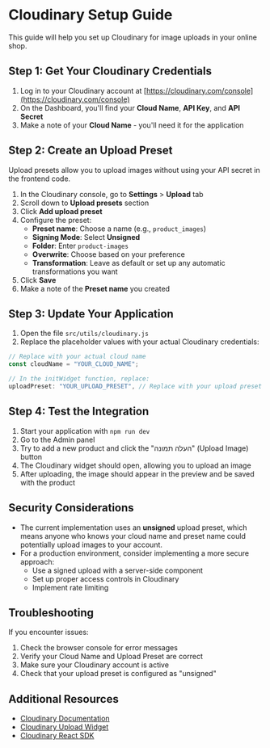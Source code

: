 # Cloudinary Setup Guide

This guide will help you set up Cloudinary for image uploads in your online shop.

## Step 1: Get Your Cloudinary Credentials

1. Log in to your Cloudinary account at [https://cloudinary.com/console](https://cloudinary.com/console)
2. On the Dashboard, you'll find your **Cloud Name**, **API Key**, and **API Secret**
3. Make a note of your **Cloud Name** - you'll need it for the application

## Step 2: Create an Upload Preset

Upload presets allow you to upload images without using your API secret in the frontend code.

1. In the Cloudinary console, go to **Settings** > **Upload** tab
2. Scroll down to **Upload presets** section
3. Click **Add upload preset**
4. Configure the preset:
   - **Preset name**: Choose a name (e.g., `product_images`)
   - **Signing Mode**: Select **Unsigned**
   - **Folder**: Enter `product-images`
   - **Overwrite**: Choose based on your preference
   - **Transformation**: Leave as default or set up any automatic transformations you want
5. Click **Save**
6. Make a note of the **Preset name** you created

## Step 3: Update Your Application

1. Open the file `src/utils/cloudinary.js`
2. Replace the placeholder values with your actual Cloudinary credentials:

```javascript
// Replace with your actual cloud name
const cloudName = "YOUR_CLOUD_NAME"; 

// In the initWidget function, replace:
uploadPreset: "YOUR_UPLOAD_PRESET", // Replace with your upload preset name
```

## Step 4: Test the Integration

1. Start your application with `npm run dev`
2. Go to the Admin panel
3. Try to add a new product and click the "העלה תמונה" (Upload Image) button
4. The Cloudinary widget should open, allowing you to upload an image
5. After uploading, the image should appear in the preview and be saved with the product

## Security Considerations

- The current implementation uses an **unsigned** upload preset, which means anyone who knows your cloud name and preset name could potentially upload images to your account.
- For a production environment, consider implementing a more secure approach:
  - Use a signed upload with a server-side component
  - Set up proper access controls in Cloudinary
  - Implement rate limiting

## Troubleshooting

If you encounter issues:

1. Check the browser console for error messages
2. Verify your Cloud Name and Upload Preset are correct
3. Make sure your Cloudinary account is active
4. Check that your upload preset is configured as "unsigned"

## Additional Resources

- [Cloudinary Documentation](https://cloudinary.com/documentation)
- [Cloudinary Upload Widget](https://cloudinary.com/documentation/upload_widget)
- [Cloudinary React SDK](https://cloudinary.com/documentation/react_integration) 